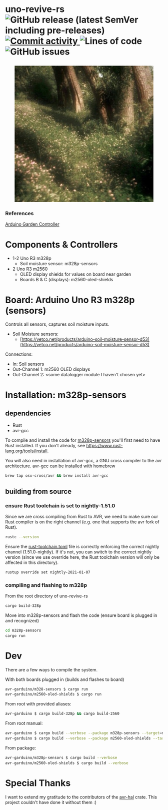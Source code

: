 <h1 align="left">
  <p align="left">
      uno-revive-rs
  <img alt="GitHub release (latest SemVer including pre-releases)" src="https://img.shields.io/github/v/release/ethgallucci/uno-revive-rs?include_prereleases&style=plastic">
  <a href="https://github.com/ethgallucci/uno-revive-rs/graphs/commit-activity">
      <img alt="Commit activity" src="https://img.shields.io/github/commit-activity/m/ethgallucci/uno-revive-rs?style=plastic" />
  </a>
  <img alt="Lines of code" src="https://img.shields.io/tokei/lines/github/ethgallucci/uno-revive-rs?color=olive&style=plastic">
  <img alt="GitHub issues" src="https://img.shields.io/github/issues/ethgallucci/uno-revive-rs?color=white&style=plastic">
</p>
</h1>



<div align="center">
    <img src="/doc/img/nymph.jpeg" width="444" />
</div>

### References

[Arduino Garden Controller](https://practical.engineering/blog/2016/1/20/arduino-garden-controller)


# Components & Controllers

- 1-2 Uno R3 m328p
    - Soil moisture sensor: m328p-sensors
- 2 Uno R3 m2560
    - OLED display shields for values on board near garden
    - Boards B & C (displays): m2560-oled-shields

# Board: Arduino Uno R3 m328p (sensors)

Controls all sensors, captures soil moisture inputs. 

- Soil Moisture sensors:
    - [https://vetco.net/products/arduino-soil-moisture-sensor-d53](https://vetco.net/products/arduino-soil-moisture-sensor-d53)

Connections:

- In: Soil sensors
- Out-Channel 1: m2560 OLED displays
- Out-Channel 2: <some datalogger module I haven't chosen yet>

# Installation: m328p-sensors
## dependencies
* Rust
* avr-gcc

To compile and install the code for [m328p-sensors](https://github.com/ethgallucci/uno-revive-rs/tree/main/m328p-sensors/m328p-sensors.rs) you'll first need to have Rust installed. If you don't already, see https://www.rust-lang.org/tools/install.

You will also need in installation of avr-gcc, a GNU cross compiler to the avr architecture. avr-gcc can be installed with homebrew
```sh
brew tap osx-cross/avr && brew install avr-gcc
```

## building from source
### ensure Rust toolchain is set to nightly-1.51.0
Since we are cross compiling from Rust to AVR, we need to make sure our Rust compiler is on the right channel (e.g. one that supports the avr fork of Rust). 
```sh
rustc --version
```
Ensure the [rust-toolchain.toml](https://github.com/ethgallucci/uno-revive-rs/blob/main/rust-toolchain.toml) file is correctly enforcing the correct nightly channel (1.51.0-nightly). If it's not, you can switch to the correct nightly version (since we use override here, the Rust toolchain version will only be affected in this directory).
```sh
rustup override set nightly-2021-01-07
```

### compiling and flashing to m328p
From the root directory of uno-revive-rs
```sh
cargo build-328p
```
Move into m328p-sensors and flash the code (ensure board is plugged in and recognized)
```sh
cd m328p-sensors
cargo run
```


# Dev
There are a few ways to compile the system.

  With both boards plugged in (builds and flashes to board)
  ```sh
  avr-garduino/m328-sensors $ cargo run
  avr-garduino/m2560-oled-shields $ cargo run
  ```

  From root with provided aliases:
  ```sh
  avr-garduino $ cargo build-328p && cargo build-2560
  ```
  From root manual:
  ```sh
  avr-garduino $ cargo build --verbose --package m328p-sensors --target=m328p-sensors/spec/avr-atmega328p.json
  avr-garduino $ cargo build --verbose --package m2560-oled-shields --target=m2560-oled-shields/spec/avr-atmega2560.json
  ```
  From package:
  ```sh
  avr-garduino/m328p-sensors $ cargo build --verbose
  avr-garduino/m2560-oled-shields $ cargo build --verbose
  ```
# Special Thanks
I want to extend my gratitude to the contributors of the [avr-hal](https://github.com/rahix/avr-hal) crate.
This project couldn't have done it without them :)


[commit-shield]: https://img.shields.io/github/commit-activity/w/ethgallucci/uno-revive-rs?style=plastic
[commit-url]: https://github.com/ethgallucci/uno-revive-rs/commits/main
